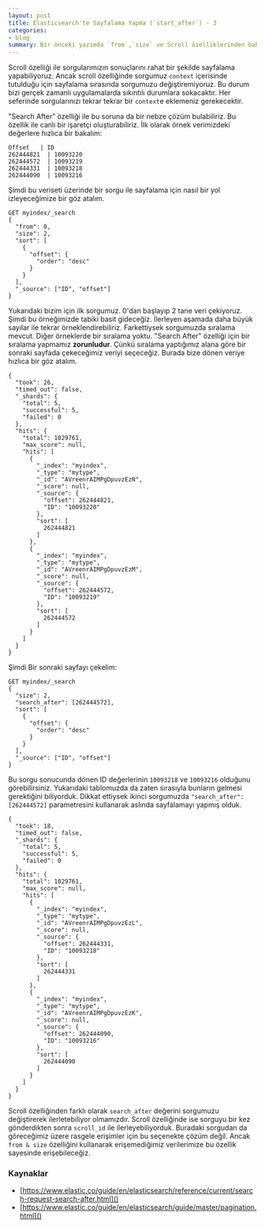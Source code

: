 ```yaml
---
layout: post
title: Elasticsearch'te Sayfalama Yapma (`start_after`) - 3
categories:
- blog
summary: Bir önceki yazımda `from`,`size` ve Scroll özelliklerinden bahsetmiştim. Bu yazımda Scroll özelliği ile benzer ancak bir durum bilgisi barındırmayan daha farklı bir sayfalama yöntemi olan `start_after` özelliğinden bahsedeceğim.
---
```


Scroll özelliği ile sorgularımızın sonuçlarını rahat bir şekilde sayfalama yapabiliyoruz. Ancak scroll özelliğinde sorgumuz `context` içerisinde tutulduğu için sayfalama sırasında sorgumuzu değiştiremiyoruz. Bu durum bizi gerçek zamanlı uygulamalarda sıkıntılı durumlara sokacaktır. Her seferinde sorgularınızı tekrar tekrar bir `context`e eklemeniz gerekecektir. 

"Search After" özelliği ile bu soruna da bir nebze çözüm bulabiliriz. Bu özellik ile canlı bir işaretçi oluşturabiliriz. İlk olarak örnek verimizdeki değerlere hızlıca bir bakalım:

```
Offset   | ID
262444821  | 10093220
262444572  | 10093219
262444331  | 10093218
262444090  | 10093216
```

Şimdi bu veriseti üzerinde bir sorgu ile sayfalama için nasıl bir yol izleyeceğimize bir göz atalım.

```
GET myindex/_search
{
  "from": 0,
  "size": 2,
  "sort": [
    {
      "offset": {
        "order": "desc"
      }
    }
  ],
  "_source": ["ID", "offset"]
}
```

Yukarıdaki bizim için ilk sorgumuz. 0'dan başlayıp 2 tane veri çekiyoruz. Şimdi bu örneğimizde tabiki basit gideceğiz. İlerleyen aşamada daha büyük sayılar ile tekrar örneklendirebiliriz. Farkettiysek sorgumuzda sıralama mevcut. Diğer örneklerde bir sıralama yoktu. "Search After" özelliği için bir sıralama yapmamız **zorunludur**. Çünkü sıralama yaptığımız alana göre bir sonraki sayfada çekeceğimiz veriyi seçeceğiz. Burada bize dönen veriye hızlıca bir göz atalım. 

```
{
  "took": 26,
  "timed_out": false,
  "_shards": {
    "total": 5,
    "successful": 5,
    "failed": 0
  },
  "hits": {
    "total": 1029761,
    "max_score": null,
    "hits": [
      {
        "_index": "myindex",
        "_type": "mytype",
        "_id": "AVreenrAIMPgDpuvzEzN",
        "_score": null,
        "_source": {
          "offset": 262444821,
          "ID": "10093220"
        },
        "sort": [
          262444821
        ]
      },
      {
        "_index": "myindex",
        "_type": "mytype",
        "_id": "AVreenrAIMPgDpuvzEzM",
        "_score": null,
        "_source": {
          "offset": 262444572,
          "ID": "10093219"
        },
        "sort": [
          262444572
        ]
      }
    ]
  }
}
```

Şimdi Bir sonraki sayfayı çekelim:

```
GET myindex/_search
{
  "size": 2,
  "search_after": [262444572],
  "sort": [
    {
      "offset": {
        "order": "desc"
      }
    }
  ],
  "_source": ["ID", "offset"]
}
```

Bu sorgu sonucunda dönen ID değerlerinin `10093218` ve `10093216` olduğunu görebilirsiniz. Yukarıdaki tablomuzda da zaten sırasıyla bunların gelmesi gerektiğini biliyorduk. Dikkat ettiysek ikinci sorgumuzda `"search_after": [262444572]` parametresini kullanarak aslında sayfalamayı yapmış olduk. 

```
{
  "took": 18,
  "timed_out": false,
  "_shards": {
    "total": 5,
    "successful": 5,
    "failed": 0
  },
  "hits": {
    "total": 1029761,
    "max_score": null,
    "hits": [
      {
        "_index": "myindex",
        "_type": "mytype",
        "_id": "AVreenrAIMPgDpuvzEzL",
        "_score": null,
        "_source": {
          "offset": 262444331,
          "ID": "10093218"
        },
        "sort": [
          262444331
        ]
      },
      {
        "_index": "myindex",
        "_type": "mytype",
        "_id": "AVreenrAIMPgDpuvzEzK",
        "_score": null,
        "_source": {
          "offset": 262444090,
          "ID": "10093216"
        },
        "sort": [
          262444090
        ]
      }
    ]
  }
}
```

Scroll özelliğinden farklı olarak `search_after` değerini sorgumuzu değiştirerek ilerletebiliyor olmamızdır. Scroll özelliğinde ise sorguyu bir kez gönderdikten sonra `scroll_id` ile ilerleyebiliyorduk. Buradaki sorgudan da göreceğimiz üzere rasgele erişimler için bu seçenekte çözüm değil. Ancak `from & size` özelliğini kullanarak erişemediğimiz verilerimize bu özellik sayesinde erişebileceğiz.

### Kaynaklar 

 - [https://www.elastic.co/guide/en/elasticsearch/reference/current/search-request-search-after.html]()
 - [https://www.elastic.co/guide/en/elasticsearch/guide/master/pagination.html]()